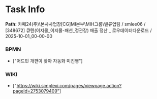 # Task Info

**Path:** 카페24(주)\본사사업장\[CG]MI본부\MIH그룹\밸류업팀 / smlee06 / [348672] 큐텐(이지몰_이지몰-패션_정관장) 매출 정산 _ 로우데이터다운로드 / 2025-10-01_00-00-00

### BPMN
- ["어드민 개편이 잦아 자동화 미진행"]

### WIKI
- ["https://wiki.simplexi.com/pages/viewpage.action?pageId=2753079409"]

